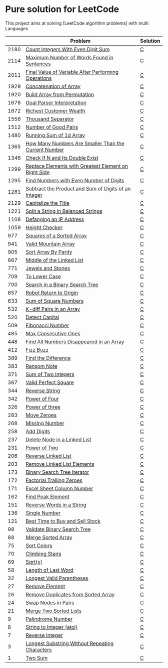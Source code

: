 Pure solution for LeetCode
============================

This project aims at solving [LeetCode algorithm problems] with multi Languages 

|     | Problem                                                      | Solution          |
| --- | ------------------------------------------------------------ | ----------------- |
|2180 | [Count Integers With Even Digit Sum]   | [C](https://github.com/Mounadi05/leetcode/blob/main/2180-count-integers-with-even-digit-sum/2180-count-integers-with-even-digit-sum.c)|
|2114 | [Maximum Number of Words Found in Sentences]   		     |[C](https://github.com/Mounadi05/leetcode/blob/main/2114-maximum-number-of-words-found-in-sentences/2114-maximum-number-of-words-found-in-sentences.c)|
|2011 | [Final Value of Variable After Performing Operations]        | [C](https://github.com/Mounadi05/leetcode/blob/main/2011_Final_Value_of_Variable_After_Performing_Operations/2011.c)|
|1929 | [Concatenation of Array]     | [C](https://github.com/Mounadi05/leetcode/blob/main/1929-concatenation-of-array/1929-concatenation-of-array.c)|
|1920 | [Build Array from Permutation]          		     | [C](https://github.com/Mounadi05/leetcode/blob/main/1920_Build_Array_from_Permutation/1920.c)|
|1678 | [Goal Parser Interpretation]     			     | [C](https://github.com/Mounadi05/leetcode/blob/main/1678_Goal_Parser_Interpretation/1678.c)|
|1672 | [Richest Customer Wealth]    | [C](https://github.com/Mounadi05/leetcode/blob/main/1672-richest-customer-wealth/1672-richest-customer-wealth.c)|
|1556 | [Thousand Separator]                                         | [C](https://github.com/Mounadi05/leetcode/blob/main/1556_Thousand_Separator/1556.c)  |
|1512 | [Number of Good Pairs]             			     | [C](https://github.com/Mounadi05/leetcode/blob/main/1512_Number_of_Good_Pairs/1512.c)|
|1480 | [Running Sum of 1d Array]             			     | [C](https://github.com/Mounadi05/leetcode/blob/main/1480_Running_Sum_of_1d_Array/1480.c)|
|1365 | [How Many Numbers Are Smaller Than the Current Number] 	     | [C](https://github.com/Mounadi05/leetcode/blob/main/1365_How_Many_Numbers_Are_Smaller_Than_the_Current_Number/1365.c)|
|1346 | [Check If N and Its Double Exist]        		     | [C](https://github.com/Mounadi05/leetcode/blob/main/1346_Check_If_N_and_Its_Double_Exist/1346.c)|
|1299 | [Replace Elements with Greatest Element on Right Side] 	     | [C](https://github.com/Mounadi05/leetcode/blob/main/1299_Replace_Elements_with_Greatest_Element_on_Right_Side/1299.c)|
|1295 | [Find Numbers with Even Number of Digits]             	     | [C](https://github.com/Mounadi05/leetcode/blob/main/1295_Find_Numbers_with_Even_Number_of_Digits/1295.c)|
|1281 | [Subtract the Product and Sum of Digits of an Integer]       | [C](https://github.com/Mounadi05/leetcode/blob/main/1281-subtract-the-product-and-sum-of-digits-of-an-integer/1281-subtract-the-product-and-sum-of-digits-of-an-integer.c)|
|2129 | [Capitalize the Title]             			     | [C](https://github.com/Mounadi05/leetcode/blob/main/2129_Capitalize_the_Title/2129.c)|
|1221 | [Split a String in Balanced Strings]          		     | [C](https://github.com/Mounadi05/leetcode/blob/main/1221_Split_a_String_in_Balanced_Strings/1221.c)|
|1108 | [Defanging an IP Address]       			     | [C](https://github.com/Mounadi05/leetcode/blob/main/1108_Defanging_an_IP_Address/1108.c)|
|1059 | [Height Checker]         				     | [C](https://github.com/Mounadi05/leetcode/blob/main/1059_Height_Checker/1059.c)|
| 977 | [Squares of a Sorted Array]             		     | [C](https://github.com/Mounadi05/leetcode/blob/main/977_Squares_of_a_Sorted_Array/977.c)|
| 941 | [Valid Mountain Array]             			     | [C](https://github.com/Mounadi05/leetcode/blob/main/941_Valid_Mountain_Array/941.c)|
| 905 | [Sort Array By Parity]           			     | [C](https://github.com/Mounadi05/leetcode/blob/main/905_Sort_Array_By_Parity/905.c)|
| 867 | [Middle of the Linked List]                                  | [C](https://github.com/Mounadi05/leetcode/blob/main/876_Middle_of_the_Linked_List/876.c)  |
| 771 | [Jewels and Stones]            				     | [C](https://github.com/Mounadi05/leetcode/blob/main/771_Jewels_and_Stones/771.c)|
| 709 | [To Lower Case] | [C](https://github.com/Mounadi05/leetcode/blob/main/709_To_Lower_Case/709.c)|
| 700 | [Search in a Binary Search Tree]     | [C](https://github.com/Mounadi05/leetcode/tree/main/700-search-in-a-binary-search-tree)|
| 657 | [Robot Return to Origin]        			     | [C](https://github.com/Mounadi05/leetcode/blob/main/657_Robot_Return_to_Origin/657.c)|
| 633 | [Sum of Square Numbers    ]                                  | [C](https://github.com/Mounadi05/leetcode/blob/main/633_Sum_of_Square_Numbers/633.c)  |
| 532 | [K-diff Pairs in an Array]         			     | [C](https://github.com/Mounadi05/leetcode/blob/main/532_K-diff_Pairs_in_an_Array/532.c)|
| 520 | [Detect Capital]             				     | [C](https://github.com/Mounadi05/leetcode/blob/main/520_Detect_Capital/520.c)|
| 509 | [Fibonacci Number]             				     | [C](https://github.com/Mounadi05/leetcode/blob/main/509_Fibonacci_Number/509.c)|
| 485 | [Max Consecutive Ones]         				     | [C](https://github.com/Mounadi05/leetcode/blob/main/485_Max_Consecutive_Ones/485.c)|
| 448 | [Find All Numbers Disappeared in an Array]      	     | [C](https://github.com/Mounadi05/leetcode/blob/main/448_Find_All_Numbers_Disappeared_in_an_Array/448.c)|
| 412 | [Fizz Buzz]             					     | [C](https://github.com/Mounadi05/leetcode/blob/main/412-fizz-buzz/412-fizz-buzz.c)|
| 389 | [Find the Difference ]                                       | [C](https://github.com/Mounadi05/leetcode/blob/main/389_Find_the_Difference/389.c)  |
| 383  | [Ransom Note]             | [C](https://github.com/Mounadi05/leetcode/blob/746f4b8982945ca2aabd9027256b976cc7a553b0/383-ransom-note/383-ransom-note.c)|
| 371 | [Sum of Two Integers]             | [C](https://github.com/Mounadi05/leetcode/blob/746f4b8982945ca2aabd9027256b976cc7a553b0/371-sum-of-two-integers/371-sum-of-two-integers.c)|
| 367 | [Valid Perfect Square]                                       | [C](https://github.com/Mounadi05/leetcode/blob/main/367-valid-perfect-square/367-valid-perfect-square.c)        |
| 344 | [Reverse String]                                             | [C](https://github.com/Mounadi05/leetcode/blob/main/344-reverse-string/344-reverse-string.c)        |
| 342 | [Power of Four]                                              | [C](https://github.com/Mounadi05/leetcode/blob/main/342_Power_of_Four/324.c)|
| 326 | [Power of three]                                             | [C](https://github.com/Mounadi05/leetcode/tree/main/326_Power_of_Three/326.c)      |
| 283 | [Move Zeroes]             				     | [C](https://github.com/Mounadi05/leetcode/blob/main/283-move-zeroes/283-move-zeroes.c)|
| 268 | [Missing Number]                       | [C](https://github.com/Mounadi05/leetcode/blob/main/268-missing-number/268-missing-number.c)|
| 258 | [Add Digits]           					     | [C](https://github.com/Mounadi05/leetcode/blob/main/258_Add_Digits/258.c)|
| 237 | [Delete Node in a Linked List]        			     | [C](https://github.com/Mounadi05/leetcode/blob/main/237_Delete_Node_in_a_Linked_List/237.c)|
| 231 | [Power of Two]                                               | [C](https://github.com/Mounadi05/leetcode/blob/main/231_Power_of_Two/231.c) 	       |
| 206 | [Reverse Linked List]                                        | [C](https://github.com/Mounadi05/leetcode/blob/main/206_Reverse_Linked_List/206.c)  |
| 203 | [Remove Linked List Elements]             		     | [C](https://github.com/Mounadi05/leetcode/blob/main/203_Remove_Linked_List_Elements/203.c)|
| 173 | [Binary Search Tree Iterator]      | [C](https://github.com/Mounadi05/leetcode/blob/main/173-binary-search-tree-iterator/173-binary-search-tree-iterator.c)|
| 172 | [Factorial Trailing Zeroes]                                  | [C](https://github.com/Mounadi05/leetcode/blob/main/172_Factorial_Trailing_Zeroes/172.c)   |
| 171 | [Excel Sheet Column Number]          			     | [C](https://github.com/Mounadi05/leetcode/blob/main/171_Excel_Sheet_Column_Number/171.c)|
| 162 | [Find Peak Element]          				     | [C](https://github.com/Mounadi05/leetcode/blob/main/162_Find_Peak_Element/162.c)|
| 151   | [Reverse Words in a String]        | [C](https://github.com/Mounadi05/leetcode/blob/main/151-reverse-words-in-a-string/151-reverse-words-in-a-string.c)|
| 136 | [Single Number]                          | [C](https://github.com/Mounadi05/leetcode/blob/main/136_Single_Number/136.c)   |
| 121 | [Best Time to Buy and Sell Stock]      | [C](https://github.com/Mounadi05/leetcode/blob/main/121_Best_Time_to_Buy_and_Sell_Stock/121.c)|
| 98  | [Validate Binary Search Tree]   | [C](https://github.com/Mounadi05/leetcode/blob/main/98-validate-binary-search-tree/98-validate-binary-search-tree.c)|
| 88  | [Merge Sorted Array]             			     | [C](https://github.com/Mounadi05/leetcode/blob/main/88_Merge_Sorted_Array/88.c)|
| 75  | [Sort Colors]             			             | [C](https://github.com/Mounadi05/leetcode/blob/main/75_Sort_Colors/75.c)|
| 70  | [Climbing Stairs]             					     | [C](https://github.com/Mounadi05/leetcode/blob/main/70-climbing-stairs/70-climbing-stairs.c)|
| 69  | [Sqrt(x)]                               | [C](https://github.com/Mounadi05/leetcode/blob/main/69-sqrtx/69-sqrtx.c)	 		|
| 58  | [Length of Last Word]                       | [C](https://github.com/Mounadi05/leetcode/blob/main/58_Length_of_Last_Word/58.c)	|
| 32   | [Longest Valid Parentheses]| [C](https://github.com/Mounadi05/leetcode/blob/main/32-longest-valid-parentheses/32-longest-valid-parentheses.c)|
| 27  | [Remove Element]             				     | [C](https://github.com/Mounadi05/leetcode/blob/main/27_Remove_Element/27.c)|
| 26  | [Remove Duplicates from Sorted Array]          | [C](https://github.com/Mounadi05/leetcode/blob/main/26_Remove_Duplicates_from_Sorted_Array/26.c)|
| 24  | [Swap Nodes in Pairs]             	 | [C](https://github.com/Mounadi05/leetcode/blob/main/24-swap-nodes-in-pairs/24-swap-nodes-in-pairs.c)|
| 21  | [Merge Two Sorted Lists]                                     | [C](https://github.com/Mounadi05/leetcode/blob/main/21_Merge_Two_Sorted_Lists/21.c)	 |
| 9   | [Palindrome Number]                                          | [C](https://github.com/Mounadi05/leetcode/blob/main/9_Palindrome_Number/9.c)      	 |
| 8   | [String to Integer (atoi)]                                   | [C](https://github.com/Mounadi05/leetcode/blob/main/8_String_to_Integer(atoi))  	 |
| 7   | [Reverse Integer]                                            | [C](https://github.com/Mounadi05/leetcode/blob/main/7_Reverse_Integer/7.c)        |
| 3   | [Longest Substring Without Repeating Characters]      | [C](https://github.com/Mounadi05/leetcode/blob/main/3_Longest_Substring_Without_Repeating_Characters/3.c)|
| 1   | [Two Sum]             					     | [C](https://github.com/Mounadi05/leetcode/blob/main/1_Two_Sum/1.c)|







[Valid Perfect Square]:https://leetcode.com/problems/valid-perfect-square/                                       
[Power of Four]:https://leetcode.com/problems/power-of-four/
[Power of three]:https://leetcode.com/problems/power-of-three/
[Power of Two]:https://leetcode.com/problems/power-of-two/
[Factorial Trailing Zeroes]:https://leetcode.com/problems/factorial-trailing-zeroes/
[Sqrt(x)]:https://github.com/Mounadi05/leetcode/blob/main/69-sqrtx/README.md
[Length of Last Word]: https://leetcode.com/problems/length-of-last-word/
[Palindrome Number]: https://leetcode.com/problems/palindrome-number/
[String to Integer (atoi)]: https://leetcode.com/problems/string-to-integer-atoi/
[Reverse Integer]: https://leetcode.com/problems/reverse-integer/
[Longest Substring Without Repeating Characters]: https://leetcode.com/problems/longest-substring-without-repeating-characters/
[Middle of the Linked List]:https://leetcode.com/problems/middle-of-the-linked-list/
[Merge Two Sorted Lists]:https://leetcode.com/problems/merge-two-sorted-lists/
[Single Number]:https://leetcode.com/problems/single-number/
[Reverse Linked List]:https://leetcode.com/problems/reverse-linked-list/
[Missing Number]:https://github.com/Mounadi05/leetcode/blob/main/268-missing-number/README.md
[Reverse String]:https://github.com/Mounadi05/leetcode/blob/main/344-reverse-string/README.md
[Thousand Separator]:https://leetcode.com/problems/thousand-separator/
[Sum of Square Numbers]:https://leetcode.com/problems/sum-of-square-numbers/
[Find the Difference]:https://leetcode.com/problems/find-the-difference/
[Remove Duplicates from Sorted Array]:https://leetcode.com/problems/remove-duplicates-from-sorted-array/
[Two Sum]:https://leetcode.com/problems/two-sum/
[Remove Element]:https://leetcode.com/problems/remove-element/
[Sort Colors]:https://leetcode.com/problems/sort-colors/
[Merge Sorted Array]:https://leetcode.com/problems/merge-sorted-array/
[Best Time to Buy and Sell Stock]:https://leetcode.com/problems/best-time-to-buy-and-sell-stock/
[Remove Linked List Elements]:https://leetcode.com/problems/remove-linked-list-elements/
[Excel Sheet Column Number]:https://leetcode.com/problems/excel-sheet-column-number/
[Find Peak Element]:https://leetcode.com/problems/find-peak-element/
[Move Zeroes]:https://github.com/Mounadi05/leetcode/blob/main/283-move-zeroes/README.md
[Add Digits]:https://leetcode.com/problems/add-digits/
[Delete Node in a Linked List]:https://leetcode.com/problems/delete-node-in-a-linked-list/
[Detect Capital]:https://leetcode.com/problems/detect-capital/
[Max Consecutive Ones]:https://leetcode.com/problems/max-consecutive-ones/
[Find All Numbers Disappeared in an Array]:https://leetcode.com/problems/find-all-numbers-disappeared-in-an-array/
[To Lower Case]:https://leetcode.com/problems/to-lower-case/
[Robot Return to Origin]:https://leetcode.com/problems/robot-return-to-origin/
[K-diff Pairs in an Array]:https://leetcode.com/problems/k-diff-pairs-in-an-array/
[Squares of a Sorted Array]:https://leetcode.com/problems/squares-of-a-sorted-array/
[Fibonacci Number]:https://leetcode.com/problems/fibonacci-number/
[Valid Mountain Array]:https://leetcode.com/problems/valid-mountain-array/ 
[Sort Array By Parity]:https://leetcode.com/problems/sort-array-by-parity/
[Jewels and Stones]:https://leetcode.com/problems/jewels-and-stones/
[Split a String in Balanced Strings]:https://leetcode.com/problems/split-a-string-in-balanced-strings/
[Replace Elements with Greatest Element on Right Side]:https://leetcode.com/problems/replace-elements-with-greatest-element-on-right-side/
[Defanging an IP Address]:https://leetcode.com/problems/defanging-an-ip-address/
[Height Checker]:https://leetcode.com/problems/height-checker/
[Duplicate Zeros]:https://leetcode.com/problems/duplicate-zeros/
[Subtract the Product and Sum of Digits of an Integer]:https://github.com/Mounadi05/leetcode/blob/main/1281-subtract-the-product-and-sum-of-digits-of-an-integer/README.md
[Find Numbers with Even Number of Digits]:https://leetcode.com/problems/find-numbers-with-even-number-of-digits/ 
[Richest Customer Wealth]:https://github.com/Mounadi05/leetcode/blob/main/1672-richest-customer-wealth/README.md/
[Running Sum of 1d Array]:https://leetcode.com/problems/running-sum-of-1d-array/ 
[Number of Good Pairs]:https://leetcode.com/problems/number-of-good-pairs/
[Check If N and Its Double Exist]:https://leetcode.com/problems/check-if-n-and-its-double-exist/
[How Many Numbers Are Smaller Than the Current Number]:https://leetcode.com/problems/how-many-numbers-are-smaller-than-the-current-number/
[Goal Parser Interpretation]:https://leetcode.com/problems/goal-parser-interpretation/
[Build Array from Permutation]:https://leetcode.com/problems/build-array-from-permutation/ 
[Capitalize the Title]:https://leetcode.com/problems/capitalize-the-title/
[Maximum Number of Words Found in Sentences]:https://github.com/Mounadi05/leetcode/blob/main/2114-maximum-number-of-words-found-in-sentences/README.md
[Final Value of Variable After Performing Operations]:https://leetcode.com/problems/final-value-of-variable-after-performing-operations/
[Concatenation of Array]:https://github.com/Mounadi05/leetcode/blob/main/1929-concatenation-of-array/README.md
[Search in a Binary Search Tree]:https://github.com/Mounadi05/leetcode/tree/main/700-search-in-a-binary-search-tree
[Swap Nodes in Pairs]:https://github.com/Mounadi05/leetcode/blob/main/24-swap-nodes-in-pairs/README.md
[Climbing Stairs]:https://github.com/Mounadi05/leetcode/blob/main/70-climbing-stairs/README.md
[Fizz Buzz]:https://github.com/Mounadi05/leetcode/blob/main/412-fizz-buzz/README.md
[Count Integers With Even Digit Sum]:https://github.com/Mounadi05/leetcode/blob/main/2180-count-integers-with-even-digit-sum/README.md
[Reverse Words in a String]:https://github.com/Mounadi05/leetcode/blob/main/151-reverse-words-in-a-string/README.md
[Validate Binary Search Tree]:https://github.com/Mounadi05/leetcode/blob/main/98-validate-binary-search-tree/README.md
[Binary Search Tree Iterator]:https://github.com/Mounadi05/leetcode/blob/main/173-binary-search-tree-iterator/README.md
[Longest Valid Parentheses]:https://github.com/Mounadi05/leetcode/blob/main/32-longest-valid-parentheses/README.md
[Sum of Two Integers]:https://github.com/Mounadi05/leetcode/blob/746f4b8982945ca2aabd9027256b976cc7a553b0/371-sum-of-two-integers/README.md
[Ransom Note]:https://github.com/Mounadi05/leetcode/blob/746f4b8982945ca2aabd9027256b976cc7a553b0/383-ransom-note/README.md

